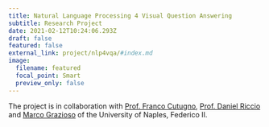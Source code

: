 ```yaml
---
title: Natural Language Processing 4 Visual Question Answering
subtitle: Research Project
date: 2021-02-12T10:24:06.293Z
draft: false
featured: false
external_link: project/nlp4vqa/#index.md
image:
  filename: featured
  focal_point: Smart
  preview_only: false
---
```

The project is in collaboration with [Prof. Franco Cutugno](https://www.docenti.unina.it/#!/professor/4652414e434553434f43555455474e4f435447464e4336304d31364638333948/riferimenti), [Prof. Daniel Riccio](https://www.docenti.unina.it/#!/professor/44414e49454c52494343494f524343444e4c37384831365a3131344d/riferimenti) and [Marco Grazioso](https://www.docenti.unina.it/#!/professor/4d4152434f4752415a494f534f47525a4d524339305332364331323957/riferimenti) of the University of Naples, Federico II.